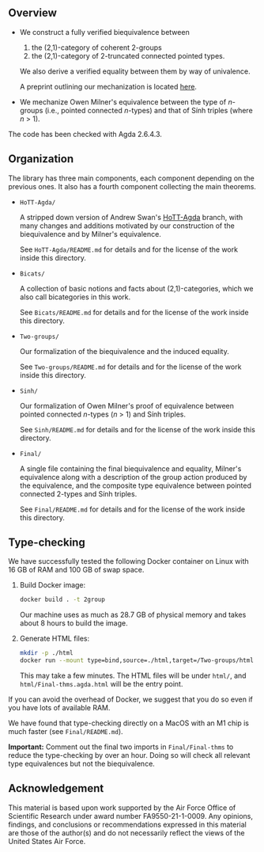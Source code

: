## Overview

- We construct a fully verified biequivalence between
    1. the (2,1)-category of coherent 2-groups
    2. the (2,1)-category of 2-truncated connected pointed types.
    
  We also derive a verified equality between them by way of univalence.

  A preprint outlining our mechanization is located [here](https://phart3.github.io/2Grp-biequiv-preprint.pdf).

- We mechanize Owen Milner's equivalence between the type of *n*-groups (i.e., pointed connected *n*-types) and
  that of Sính triples (where *n* > 1).

The code has been checked with Agda 2.6.4.3. 

## Organization

The library has three main components, each component depending on the previous ones. It also has a fourth component
collecting the main theorems.

- `HoTT-Agda/`

  A stripped down version of Andrew Swan's [HoTT-Agda](https://github.com/awswan/HoTT-Agda/tree/agda-2.6.1-compatible) branch,
  with many changes and additions motivated by our construction
  of the biequivalence and by Milner's equivalence.

  See `HoTT-Agda/README.md` for details and for the license of the work inside this directory.

- `Bicats/`

  A collection of basic notions and facts about (2,1)-categories, which we also call bicategories in this work.

  See `Bicats/README.md` for details and for the license of the work inside this directory.

- `Two-groups/`

  Our formalization of the biequivalence and the induced equality.

  See `Two-groups/README.md` for details and for the license of the work inside this directory.

- `Sinh/`

  Our formalization of Owen Milner's proof of equivalence between pointed connected *n*-types (*n* > 1) and Sính triples.

  See `Sinh/README.md` for details and for the license of the work inside this directory.

- `Final/`

  A single file containing the final biequivalence and equality, Milner's equivalence along with a description of the group action produced by the equivalence,
  and the composite type equivalence between pointed connected 2-types and Sính triples.

  See `Final/README.md` for details and for the license of the work inside this directory.

## Type-checking

We have successfully tested the following Docker container on Linux with 16 GB of RAM and
100 GB of swap space.

1. Build Docker image:

   ```bash
   docker build . -t 2group
   ```

   Our machine uses as much as 28.7 GB of physical memory and takes about 8 hours to build the image. 

2. Generate HTML files:

   ```bash
   mkdir -p ./html
   docker run --mount type=bind,source=./html,target=/Two-groups/html 2group
   ```

   This may take a few minutes. The HTML files will be under `html/`, and
   `html/Final-thms.agda.html` will be the entry point.

If you can avoid the overhead of Docker, we suggest that you do so even if you
have lots of available RAM.

We have found that type-checking directly on a MacOS with an M1 chip is much
faster (see `Final/README.md`).

**Important:** Comment out the final two imports in `Final/Final-thms` to reduce the type-checking by over an hour. Doing so will check
all relevant type equivalences but not the biequivalence.

## Acknowledgement

This material is based upon work supported by the Air Force Office of Scientific Research under award number FA9550-21-1-0009.
Any opinions, findings, and conclusions or recommendations expressed in this material are those of the author(s) and do not
necessarily reflect the views of the United States Air Force.
